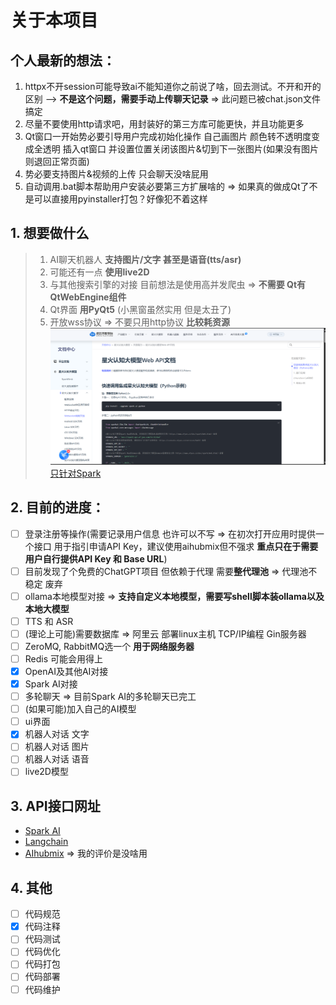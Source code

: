 # 关于本项目

## 个人最新的想法：
1. httpx不开session可能导致ai不能知道你之前说了啥，回去测试。不开和开的区别  --> **不是这个问题，需要手动上传聊天记录** => 此问题已被chat.json文件搞定
2. 尽量不要使用http请求吧，用封装好的第三方库可能更快，并且功能更多
3. Qt窗口一开始势必要引导用户完成初始化操作 自己画图片 颜色转不透明度变成全透明 插入qt窗口 并设置位置关闭该图片&切到下一张图片(如果没有图片则退回正常页面)
4. 势必要支持图片&视频的上传 只会聊天没啥屁用
5. 自动调用.bat脚本帮助用户安装必要第三方扩展啥的 => 如果真的做成Qt了不是可以直接用pyinstaller打包？好像犯不着这样


## 1. 想要做什么 
> 1. AI聊天机器人 **支持图片/文字 甚至是语音(tts/asr)**
> 2. 可能还有一点 **使用live2D**
> 3. 与其他搜索引擎的对接 目前想法是使用高并发爬虫 => **不需要 Qt有QtWebEngine组件**
> 4. Qt界面 **用PyQt5** (小黑窗虽然实用 但是太丑了)
> 5. 开放wss协议 => 不要只用http协议 **比较耗资源**
> [<img src="./pic/spark.png">只针对Spark](https://www.xfyun.cn/doc/spark/Web.html#%E5%BF%AB%E9%80%9F%E8%B0%83%E7%94%A8%E9%9B%86%E6%88%90%E6%98%9F%E7%81%AB%E8%AE%A4%E7%9F%A5%E5%A4%A7%E6%A8%A1%E5%9E%8B%EF%BC%88python%E7%A4%BA%E4%BE%8B%EF%BC%89)


## 2. 目前的进度：
- [ ] 登录注册等操作(需要记录用户信息 也许可以不写 
    => 在初次打开应用时提供一个接口 用于指引申请API Key，建议使用aihubmix但不强求
    **重点只在于需要用户自行提供API Key 和 Base URL**)
- [ ] 目前发现了个免费的ChatGPT项目 但依赖于代理 需要**整代理池** => 代理池不稳定 废弃
- [ ] ollama本地模型对接 => **支持自定义本地模型，需要写shell脚本装ollama以及本地大模型**
- [ ] TTS 和 ASR
- [ ] (理论上可能)需要数据库 => 阿里云 部署linux主机 TCP/IP编程 Gin服务器
- [ ] ZeroMQ, RabbitMQ选一个 **用于网络服务器**
- [ ] Redis 可能会用得上
- [x] OpenAI及其他AI对接
- [x] Spark AI对接
- [ ] 多轮聊天 => 目前Spark AI的多轮聊天已完工
- [ ] (如果可能)加入自己的AI模型
- [ ] ui界面
- [x] 机器人对话 文字
- [ ] 机器人对话 图片
- [ ] 机器人对话 语音
- [ ] live2D模型

## 3. API接口网址
- [Spark AI](https://www.xfyun.cn/doc/platform/xfyunreadme.html)
- [Langchain](https://python.langchain.ac.cn/docs/how_to/)
- [AIhubmix](https://doc.aihubmix.com/) => 我的评价是没啥用

## 4. 其他
- [ ] 代码规范
- [x] 代码注释
- [ ] 代码测试
- [ ] 代码优化
- [ ] 代码打包
- [ ] 代码部署
- [ ] 代码维护